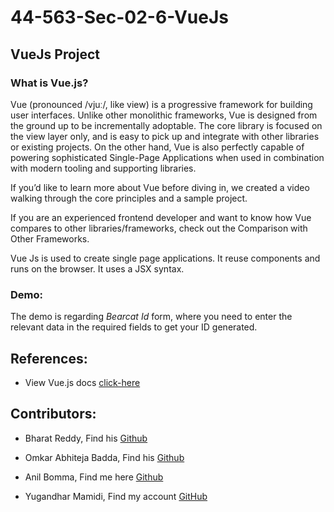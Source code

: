 # 44-563-Sec-02-6-VueJs

## VueJs Project

### What is Vue.js?

Vue (pronounced /vjuː/, like view) is a progressive framework for building user interfaces. Unlike other monolithic frameworks, Vue is designed from the ground up to be incrementally adoptable. The core library is focused on the view layer only, and is easy to pick up and integrate with other libraries or existing projects. On the other hand, Vue is also perfectly capable of powering sophisticated Single-Page Applications when used in combination with modern tooling and supporting libraries.

If you’d like to learn more about Vue before diving in, we created a video walking through the core principles and a sample project.

If you are an experienced frontend developer and want to know how Vue compares to other libraries/frameworks, check out the Comparison with Other Frameworks.

Vue Js is used to create single page applications. It reuse components and runs on the browser. It uses a JSX syntax.

### Demo:

The demo is regarding *Bearcat Id* form, where you need to enter the relevant data in the required fields to get your ID generated.


## References:

* View Vue.js docs [click-here](https://vuejs.org/v2/guide)

## Contributors:

* Bharat Reddy, Find his [Github](https://github.com/bharat-reddy-male)

* Omkar Abhiteja Badda, Find his [Github](https://github.com/abhiteja29)

* Anil Bomma, Find me here [Github](https://github.com/anil-bomma)

* Yugandhar Mamidi, Find my account [GitHub](https://github.com/yugimamidi)
